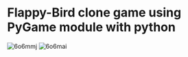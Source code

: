 # Flappy-Bird clone game using PyGame module with python


![6o6mmj](https://user-images.githubusercontent.com/85767585/181522182-9a249c27-b302-48d7-a94b-1a47dbc8b1fe.gif)
![6o6mai](https://user-images.githubusercontent.com/85767585/181521613-7493101e-10ed-46ca-9e4b-9fae5ffdf8dd.gif)
